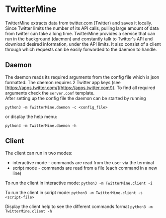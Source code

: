# TwitterMine

TwitterMine extracts data from twitter.com (Twitter) and saves it 
locally. Since Twitter limits the number of its API calls, pulling
large amount of data from twitter can take a long time. 
TwitterMine provides a service that can run in the background 
(daemon) and constantly talk to Twitter's API and download 
desired information, under the API limits. It also consist of a 
client through which requests can be easily forwarded to the 
daemon to handle.


## Daemon
The daemon reads its required arguments from the config file
which is json formatted. The daemon requires 2 Twitter app keys
(see [https://apps.twitter.com/](https://apps.twitter.com/)). To 
find all required arguments check the `server.conf` template.  
After setting up the config file the daemon can be started by
running

`python3 -m TwitterMine.daemon -c <config_file>`

or display the help menu:

`python3 -m TwitterMine.daemon -h`


## Client

The client can run in two modes:
- interactive mode - commands are read from the user via the terminal
- script mode - commands are read from a file (each command in a new line)

To run the client in interactive mode: `python3 -m TwitterMine.client -i`

To run the client in script mode: `python3 -m TwitterMine.client -s <script-file>`

Display the client help to see the different commands format 
`python3 -m TwitterMine.client -h`

